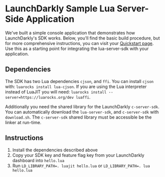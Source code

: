 # LaunchDarkly Sample Lua Server-Side Application
We've built a simple console application that demonstrates how LaunchDarkly's SDK works. Below, you'll find the basic build procedure, but for more comprehensive instructions, you can visit your [Quickstart page](https://app.launchdarkly.com/quickstart#/). Use this as a starting point for integrating the lua-server-sdk with your application.

## Dependencies
The SDK has two Lua dependencies `cjson`, and `ffi`. You can install `cjson` with: `luarocks install lua-cjson`. If you are using the Lua interpreter instead of LuaJIT you will need: `luarocks install --server=https://luarocks.org/dev luaffi`.

Additionally you need the shared library for the LaunchDarkly `c-server-sdk`. You can automatically download the `lua-server-sdk`, and `c-server-sdk` with `download.sh`. The `c-server-sdk` shared library must be accessible be the linker at run-time.

## Instructions
1. Install the dependencies described above
2. Copy your SDK key and feature flag key from your LaunchDarkly dashboard into `hello.lua`
5. Run `LD_LIBRARY_PATH=. luajit hello.lua` or `LD_LIBRARY_PATH=. lua hello.lua`
